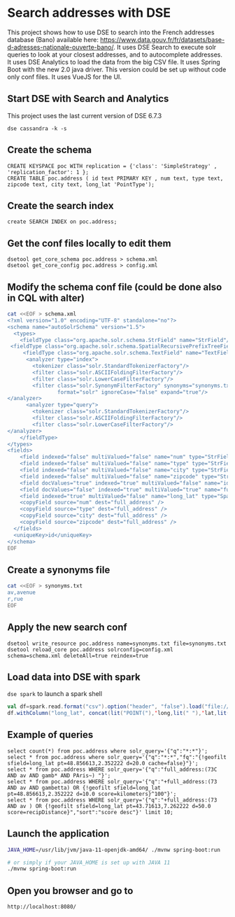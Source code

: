 # Search addresses with DSE

This project shows how to use DSE to search into the French addresses database (Bano) available here: https://www.data.gouv.fr/fr/datasets/base-d-adresses-nationale-ouverte-bano/.
It uses DSE Search to execute solr queries to look at your closest addresses, and to autocomplete addresses.
It uses DSE Analytics to load the data from the big CSV file.
It uses Spring Boot with the new 2.0 java driver. This version could be set up without code only conf files.
It uses VueJS for the UI.


## Start DSE with Search and Analytics
This project uses the last current version of DSE 6.7.3

`dse cassandra -k -s`

## Create the schema

```cql
CREATE KEYSPACE poc WITH replication = {'class': 'SimpleStrategy' , 'replication_factor': 1 };
CREATE TABLE poc.address ( id text PRIMARY KEY , num text, type text, zipcode text, city text, long_lat 'PointType');
```

## Create the search index
`create SEARCH INDEX on poc.address;`

## Get the conf files locally to edit them
```
dsetool get_core_schema poc.address > schema.xml
dsetool get_core_config poc.address > config.xml 
```

## Modify the schema conf file (could be done also in CQL with alter)
```bash
cat <<EOF > schema.xml
<?xml version="1.0" encoding="UTF-8" standalone="no"?>
<schema name="autoSolrSchema" version="1.5">
  <types>
    <fieldType class="org.apache.solr.schema.StrField" name="StrField"/>
 <fieldType class="org.apache.solr.schema.SpatialRecursivePrefixTreeFieldType" geo="true" name="SpatialRecursivePrefixTreeFieldType" spatialContextFactory="org.locationtech.spatial4j.context.jts.JtsSpatialContextFactory" useJtsMulti="false"/>
     <fieldType class="org.apache.solr.schema.TextField" name="TextField">
      <analyzer type="index">
        <tokenizer class="solr.StandardTokenizerFactory"/>
        <filter class="solr.ASCIIFoldingFilterFactory"/>
        <filter class="solr.LowerCaseFilterFactory"/>
        <filter class="solr.SynonymFilterFactory" synonyms="synonyms.txt" 
                format="solr" ignoreCase="false" expand="true"/>
</analyzer>
      <analyzer type="query">
        <tokenizer class="solr.StandardTokenizerFactory"/>
        <filter class="solr.ASCIIFoldingFilterFactory"/>
        <filter class="solr.LowerCaseFilterFactory"/>
</analyzer>
    </fieldType>
</types>
<fields>
    <field indexed="false" multiValued="false" name="num" type="StrField"/>
    <field indexed="false" multiValued="false" name="type" type="StrField"/>
    <field indexed="false" multiValued="false" name="city" type="StrField"/>
    <field indexed="false" multiValued="false" name="zipcode" type="StrField"/>
    <field docValues="true" indexed="true" multiValued="false" name="id" type="StrField"/>
    <field docValues="false" indexed="true" multiValued="true" name="full_address" type="TextField"/>
    <field indexed="true" multiValued="false" name="long_lat" type="SpatialRecursivePrefixTreeFieldType"/>
    <copyField source="num" dest="full_address" />
    <copyField source="type" dest="full_address" />
    <copyField source="city" dest="full_address" />
    <copyField source="zipcode" dest="full_address" />
  </fields>
  <uniqueKey>id</uniqueKey>
</schema>
EOF
```

## Create a synonyms file
```bash
cat <<EOF > synonyms.txt
av,avenue
r,rue
EOF
```

## Apply the new search conf
```
dsetool write_resource poc.address name=synonyms.txt file=synonyms.txt
dsetool reload_core poc.address solrconfig=config.xml schema=schema.xml deleteAll=true reindex=true
```

## Load data into DSE with spark
`dse spark` to launch a spark shell

```scala
val df=spark.read.format("csv").option("header", "false").load("file:///home/florent/Downloads/full.csv").toDF("id","num","type","zipcode","city","source","lat","long")
df.withColumn("long_lat", concat(lit("POINT("),'long,lit(" "),'lat,lit(")"))).drop("source","lat","long").write.cassandraFormat("address","poc").option("confirm.truncate","true").mode(org.apache.spark.sql.SaveMode.Overwrite).save
```


## Example of queries
```
select count(*) from poc.address where solr_query='{"q":"*:*"}';
select * from poc.address where solr_query='{"q":"*:*","fq":"{!geofilt sfield=long_lat pt=48.856613,2.352222 d=20.0 cache=false}"}';
select * from poc.address WHERE solr_query='{"q":"full_address:(73C AND av AND gamb* AND PAris~) "}';
select * from poc.address WHERE solr_query='{"q":"+full_address:(73 AND av AND gambetta) OR {!geofilt sfield=long_lat pt=48.856613,2.352222 d=10.0 score=kilometers}^100"}';
select * from poc.address WHERE solr_query='{"q":"+full_address:(73 AND av ) OR {!geofilt sfield=long_lat pt=43.71613,7.262222 d=50.0 score=recipDistance}","sort":"score desc"}' limit 10;
```

## Launch the application
```bash
JAVA_HOME=/usr/lib/jvm/java-11-openjdk-amd64/ ./mvnw spring-boot:run

# or simply if your JAVA_HOME is set up with JAVA 11
./mvnw spring-boot:run
```

## Open you browser and go to
`http://localhost:8080/`


